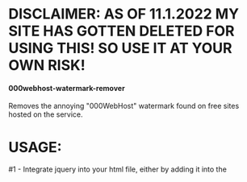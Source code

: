 # DISCLAIMER: AS OF 11.1.2022 MY SITE HAS GOTTEN DELETED FOR USING THIS! SO USE IT AT YOUR OWN RISK!


#### 000webhost-watermark-remover
Removes the annoying "000WebHost" watermark found on free sites hosted on the service.


# USAGE:
#1 - Integrate jquery into your html file, either by adding it into the <script> we will be creating or as a linked js file in the head tag.
#2 - Add this script block anywhere into your body or head.
  
  ```<script type="text/javascript">window.addEventListener('load', function () { $("a[href*='000webhostapp']")[0].parentElement.remove()})</script>```
  
#3 - Profit, the watermark will now be deleted every time once the entire website loads, make sure to put it on every html file in your website otherwise it will appear in the ones that dont have it.

